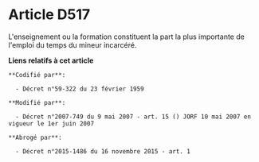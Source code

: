 # Article D517

L'enseignement ou la formation constituent la part la plus importante de l'emploi du temps du mineur incarcéré.

**Liens relatifs à cet article**

	**Codifié par**:

	  - Décret n°59-322 du 23 février 1959

	**Modifié par**:

	  - Décret n°2007-749 du 9 mai 2007 - art. 15 () JORF 10 mai 2007 en vigueur le 1er juin 2007

	**Abrogé par**:

	  - Décret n°2015-1486 du 16 novembre 2015 - art. 1
